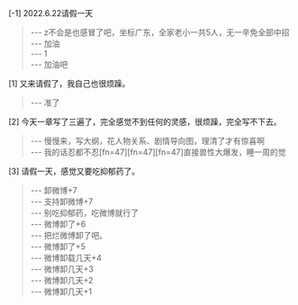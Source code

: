 
[-1] 2022.6.22请假一天
>--- z不会是也感冒了吧，坐标广东，全家老小一共5人，无一辛免全部中招<br>
>--- 加油<br>
>--- 1<br>
>--- 加油吧<br>

[1] 又来请假了，我自己也很烦躁。
>--- 准了<br>

[2] 今天一章写了三遍了，完全感觉不到任何的灵感，很烦躁，完全写不下去。
>--- 慢慢来，写大纲，花人物关系、剧情导向图，理清了才有惊喜啊<br>
>--- 我的话忍都不忍[fn=47][fn=47][fn=47]直接兽性大爆发，睡一周的觉<br>

[3] 请假一天，感觉又要吃抑郁药了。
>--- 卸微博+7<br>
>--- 支持卸微博+7<br>
>--- 别吃抑郁药，吃微博就行了<br>
>--- 微博卸了+6<br>
>--- 把烂微博卸了吧。<br>
>--- 微博卸了+5<br>
>--- 微博卸载几天+4<br>
>--- 微博卸几天+3<br>
>--- 微博卸几天+2<br>
>--- 微博卸几天+1<br>
